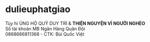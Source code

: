 # dulieuphatgiao
Tùy hỉ ỦNG HỘ QUỸ DUY TRÌ & <b>THIỆN NGUYỆN VÌ NGƯỜI NGHÈO</b><br/>
Số tài khoản MB Ngân Hàng Quân Đội<br/>
0868666811368 - CTK: Bùi Quốc Việt<br/>
